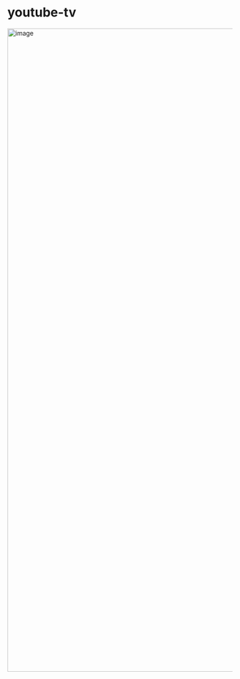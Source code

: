 # youtube-tv

<img width="1440" alt="image" src="https://user-images.githubusercontent.com/50958739/125155575-a0c4cd80-e169-11eb-859e-f8e4cde8ed8b.png">
